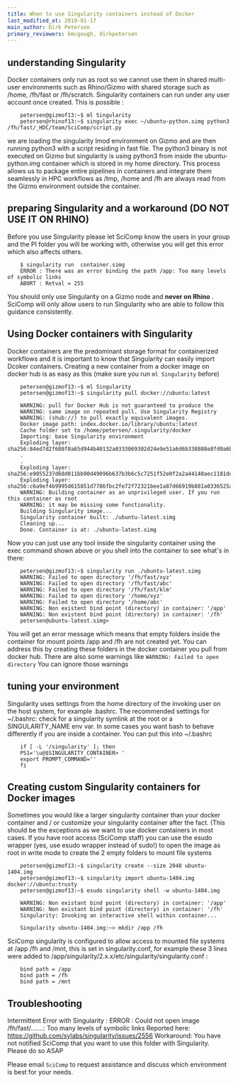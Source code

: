 ```yaml
---
title: When to use Singularity containers instead of Docker
last_modified_at: 2019-01-17
main_author: Dirk Petersen
primary_reviewers: bmcgough, dirkpetersen
---
```


## understanding Singularity

Docker containers only run as root so we cannot use them in shared multi-user environments such as Rhino/Gizmo with shared storage such as /home, /fh/fast or /fh/scratch. Singularity containers can run under any user account once created. This is possible :

```
    petersen@gizmof13:~$ ml Singularity
    petersen@rhinof13:~$ singularity exec ~/ubuntu-python.simg python3 /fh/fast/_HDC/team/SciComp/script.py
```

we are loading the singularity lmod environment on Gizmo and are then running python3 with a script residing in fast file. The python3 binary is not executed on Gizmo but singularity is using python3 from inside the ubuntu-python.img container which is stored in my home directory. This process allows us to package entire pipelines in containers and integrate them seamlessly in HPC workflows as /tmp, /home and /fh are always read from the Gizmo environment outside the container. ​

## preparing Singularity and a workaround (DO NOT USE IT ON RHINO)

Before you use Singularity please let SciComp know the users in your group and the PI folder you will be working with, otherwise you will get this error which also affects others. 

```
    $ singularity run  container.simg
    ERROR : There was an error binding the path /app: Too many levels of symbolic links
    ABORT : Retval = 255
```

You should only use Singularity on a Gizmo node and **never on Rhino** . SciComp will only allow users to run Singularity who are able to follow this guidance consistently.

## Using Docker containers with Singularity

Docker containers are the predominant storage format for containerized workflows and it is important to know that Singularity can easily import Dcoker containers. Creating a new container from a docker image on docker hub is as easy as this (make sure you run `ml Singularity` before)

```
    petersen@gizmof13:~$​ ml Singularity​
    petersen@gizmof13:~$​ ​singularity pull docker://ubuntu:latest

    WARNING: pull for Docker Hub is not guaranteed to produce the
    WARNING: same image on repeated pull. Use Singularity Registry
    WARNING: (shub://) to pull exactly equivalent images.
    Docker image path: index.docker.io/library/ubuntu:latest
    Cache folder set to /home/petersen/.singularity/docker
    Importing: base Singularity environment
    Exploding layer: sha256:84ed7d2f608f8a65d944b40132a0333069302d24e9e51a6d6b338888e8fd0a6b.tar.gz
    .
    .
    Exploding layer: sha256:e9055237d68d011bb90d49096b637b3b6c5c7251f52e0f2a2a44148aec1181dc.tar.gz
    Exploding layer: sha256:c6a9ef4b9995d615851d7786fbc2fe72f72321bee1a87d66919b881a0336525a.tar.gz
    WARNING: Building container as an unprivileged user. If you run this container as root
    WARNING: it may be missing some functionality.
    Building Singularity image...
    Singularity container built: ./ubuntu-latest.simg
    Cleaning up...
    Done. Container is at: ./ubuntu-latest.simg
```

Now you can just use any tool inside the singularity container using the exec command shown above or you shell into the container to see what's in there: 

```
    petersen@gizmof13:~$​ singularity run ./ubuntu-latest.simg
    WARNING: Failed to open directory '/fh/fast/xyz'
    WARNING: Failed to open directory '/fh/fast/abc'
    WARNING: Failed to open directory '/fh/fast/klm'
    WARNING: Failed to open directory '/home/xyz'
    WARNING: Failed to open directory '/home/abc'
    WARNING: Non existent bind point (directory) in container: '/app'
    WARNING: Non existent bind point (directory) in container: '/fh'
    petersen@ubuntu-latest.simg> 

```

You will get an error message which means that empty folders inside the container for mount points /app and /fh are not created yet. You can address this by creating these folders in the docker container you pull from docker hub. There are also some warnings like `WARNING: Failed to open directory` You can ignore those warnings 

## tuning your environment

Singularity uses settings from the hom​e directory of the invoking user on the host system, for example .bashrc. The recommended settings for ~/.bashrc: check for a singularity symlink at the root or a SINGULARITY_NAME env var. In some cases you want bash to behave differently if you are inside a container. You can put this into ~/.bashrc

```
    if [ -L '/singularity' ]; then
    PS1='\u@$SINGULARITY_CONTAINER> '
    export PROMPT_COMMAND=''
    fi​
```

## Creating custom Singularity containers for Docker images

Sometimes you would like a larger singularity container than your docker container and / or customize your singularity container after the fact. (This should be the exceptions as we want to use docker containers in most cases. 
If you have root access (SciComp staff) you can use the esudo wrapper (yes, use esudo wrapper instead of sudo!) to open the image as root in write mode to create the 2 empty folders to mount file systems

```
    petersen@gizmof13:~$​ singularity create --size 2048 ubuntu-1404.img
    petersen@gizmof13:~$​ singularity import ubuntu-1404.img docker://ubuntu:trusty
    petersen@gizmof13:~$​ ​esudo singularity shell -w ubuntu-1404.img

    WARNING: Non existant bind point (directory) in container: '/app'
    WARNING: Non existant bind point (directory) in container: '/fh'
    Singularity: Invoking an interactive shell within container...

    Singularity ubuntu-1404.img:~> mkdir /app /fh
```

SciComp singularity is configured to allow access to mounted file systems at /app /fh and /mnt, this is set in singularity.conf, for example these 3 lines were added to /app/singularity/2.x.x/etc/singularity/singularity.conf :

```
    bind path = /app
    bind path = /fh
    bind path = /mnt
```

## Troubleshooting
Intermittent Error with Singularity  : 
 ERROR  : Could not open image /fh/fast/.......: Too many levels of symbolic links
Reported here: 
https://github.com/sylabs/singularity/issues/2556
Workaround: You have not notified SciComp that you want to use this folder with Singularity. Please do so ASAP
​

Please email `SciComp` to request assistance and discuss which environment is best for your needs.





